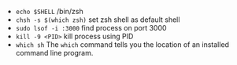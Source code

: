 - `echo $SHELL` /bin/zsh
- `chsh -s $(which zsh)` set zsh shell as default shell
- `sudo lsof -i :3000` find process on port 3000
- `kill -9 <PID>` kill process using PID
- `which sh` The `which` command tells you the location of an installed command line program.